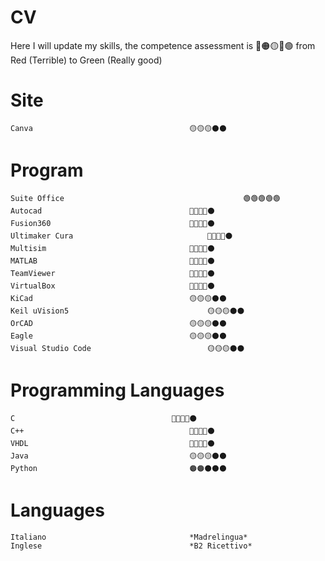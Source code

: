 # CV
Here I will update my skills,
	the competence assessment is
	🔴🟠🟡🔵🟢
from Red (Terrible) to Green (Really good)

# Site
	Canva									🟡🟡🟡⚫⚫
# Program
													
	Suite Office						                🟢🟢🟢🟢🟢
	Autocad  								🔵🔵🔵🔵⚫
	Fusion360								🔵🔵🔵🔵⚫
	Ultimaker Cura								🔵🔵🔵🔵⚫
	Multisim								🔵🔵🔵🔵⚫
	MATLAB									🔵🔵🔵🔵⚫
	TeamViewer								🔵🔵🔵🔵⚫
	VirtualBox								🔵🔵🔵🔵⚫
	KiCad								 	🟡🟡🟡⚫⚫
	Keil uVision5								🟡🟡🟡⚫⚫
	OrCAD									🟡🟡🟡⚫⚫
	Eagle 									🟡🟡🟡⚫⚫
	Visual Studio Code							🟡🟡🟡⚫⚫

	
# Programming Languages 
	C									🔵🔵🔵🔵⚫
	C++ 									🔵🔵🔵🔵⚫
	VHDL									🔵🔵🔵🔵⚫
	Java									🟡🟡🟡⚫⚫
	Python									🟠🟠⚫⚫⚫
	
# Languages
	Italiano								*Madrelingua*
	Inglese									*B2 Ricettivo*
